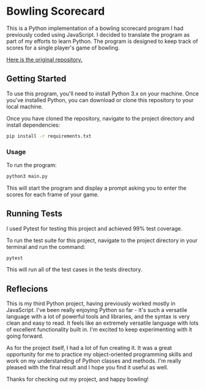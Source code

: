 # Bowling Scorecard

This is a Python implementation of a bowling scorecard program I had previously coded using JavaScript. I decided to translate the program as part of my efforts to learn Python. The program is designed to keep track of scores for a single player's game of bowling.

[Here is the original repository.](https://github.com/josephburgess/bowling-challenge-js)

## Getting Started

To use this program, you'll need to install Python 3.x on your machine. Once you've installed Python, you can download or clone this repository to your local machine.

Once you have cloned the repository, navigate to the project directory and install dependencies:

```bash
pip install -r requirements.txt
```

### Usage

To run the program:

```bash
python3 main.py
```

This will start the program and display a prompt asking you to enter the scores for each frame of your game.

## Running Tests

I used Pytest for testing this project and achieved 99% test coverage. 

To run the test suite for this project, navigate to the project directory in your terminal and run the command:

```bash
pytest
```
This will run all of the test cases in the tests directory.

## Reflecions

This is my third Python project, having previously worked mostly in JavaScript. I've been really enjoying Python so far - it's such a versatile language with a lot of powerful tools and libraries, and the syntax is very clean and easy to read. It feels like an extremely versatile language with lots of excellent functionality built in. I'm excited to keep experimenting with it going forward.

As for the project itself, I had a lot of fun creating it. It was a great opportunity for me to practice my object-oriented programming skills and work on my understanding of Python classes and methods. I'm really pleased with the final result and I hope you find it useful as well.

Thanks for checking out my project, and happy bowling!